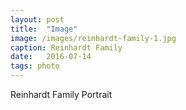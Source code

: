 ```yaml
---
layout: post
title:  "Image"
image: /images/reinhardt-family-1.jpg 
caption: Reinhardt Family
date:   2016-07-14
tags: photo
---
```


Reinhardt Family Portrait
